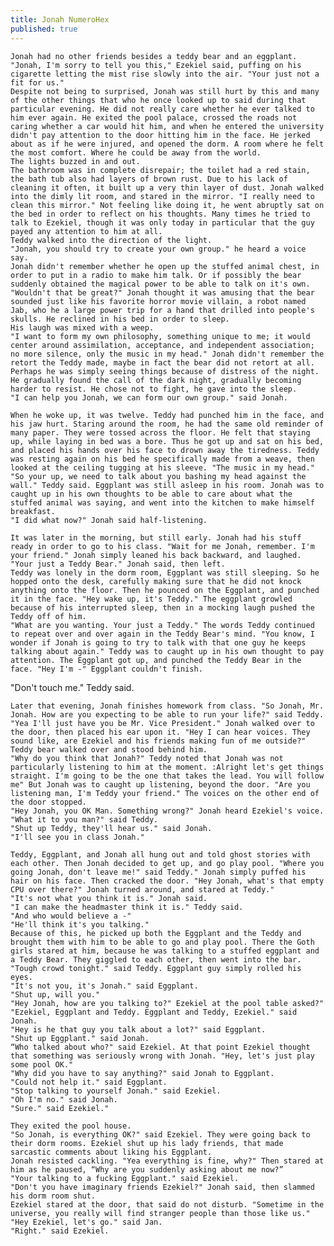 ```yaml
---
title: Jonah NumeroHex
published: true
---
```

	Jonah had no other friends besides a teddy bear and an eggplant.
	"Jonah, I'm sorry to tell you this," Ezekiel said, puffing on his cigarette letting the mist rise slowly into the air. "Your just not a fit for us."
	Despite not being to surprised, Jonah was still hurt by this and many of the other things that who he once looked up to said during that particular evening. He did not really care whether he ever talked to him ever again. He exited the pool palace, crossed the roads not caring whether a car would hit him, and when he entered the university didn't pay attention to the door hitting him in the face. He jerked about as if he were injured, and opened the dorm. A room where he felt the most comfort. Where he could be away from the world.
	The lights buzzed in and out.
	The bathroom was in complete disrepair; the toilet had a red stain, the bath tub also had layers of brown rust. Due to his lack of cleaning it often, it built up a very thin layer of dust. Jonah walked into the dimly lit room, and stared in the mirror. "I really need to clean this mirror." Not feeling like doing it, he went abruptly sat on the bed in order to reflect on his thoughts. Many times he tried to talk to Ezekiel, though it was only today in particular that the guy payed any attention to him at all.
	Teddy walked into the direction of the light.
	"Jonah, you should try to create your own group." he heard a voice say.
	Jonah didn't remember whether he open up the stuffed animal chest, in order to put in a radio to make him talk. Or if possibly the bear suddenly obtained the magical power to be able to talk on it's own. "Wouldn't that be great?" Jonah thought it was amusing that the bear sounded just like his favorite horror movie villain, a robot named Jab, who he a large power trip for a hand that drilled into people's skulls. He reclined in his bed in order to sleep.
	His laugh was mixed with a weep.
	"I want to form my own philosophy, something unique to me; it would center around assimilation, acceptance, and independent association; no more silence, only the music in my head." Jonah didn't remember the retort the Teddy made, maybe in fact the bear did not retort at all. Perhaps he was simply seeing things because of distress of the night. He gradually found the call of the dark night, gradually becoming harder to resist. He chose not to fight, he gave into the sleep.
	"I can help you Jonah, we can form our own group." said Jonah.

	When he woke up, it was twelve. Teddy had punched him in the face, and his jaw hurt. Staring around the room, he had the same old reminder of many paper. They were tossed across the floor. He felt that staying up, while laying in bed was a bore. Thus he got up and sat on his bed, and placed his hands over his face to drown away the tiredness. Teddy was resting again on his bed he specifically made from a weave, then looked at the ceiling tugging at his sleeve. "The music in my head."
	"So your up, we need to talk about you bashing my head against the wall." Teddy said. Eggplant was still asleep in his room. Jonah was to caught up in his own thoughts to be able to care about what the stuffed animal was saying, and went into the kitchen to make himself breakfast.
	"I did what now?" Jonah said half-listening.

	It was later in the morning, but still early. Jonah had his stuff ready in order to go to his class. "Wait for me Jonah, remember. I'm your friend." Jonah simply leaned his back backward, and laughed.
	"Your just a Teddy Bear." Jonah said, then left.
	Teddy was lonely in the dorm room, Eggplant was still sleeping. So he hopped onto the desk, carefully making sure that he did not knock anything onto the floor. Then he pounced on the Eggplant, and punched it in the face. "Hey wake up, it's Teddy." The eggplant growled because of his interrupted sleep, then in a mocking laugh pushed the Teddy off of him.
	"What are you wanting. Your just a Teddy." The words Teddy continued to repeat over and over again in the Teddy Bear's mind. "You know, I wonder if Jonah is going to try to talk with that one guy he keeps talking about again." Teddy was to caught up in his own thought to pay attention. The Eggplant got up, and punched the Teddy Bear in the face. "Hey I'm -" Eggplant couldn't finish.
"Don't touch me." Teddy said.

	Later that evening, Jonah finishes homework from class. "So Jonah, Mr. Jonah. How are you expecting to be able to run your life?" said Teddy.
	"Yea I'll just have you be Mr. Vice President." Jonah walked over to the door, then placed his ear upon it. "Hey I can hear voices. They sound like, are Ezekiel and his friends making fun of me outside?" Teddy bear walked over and stood behind him.
	"Why do you think that Jonah?" Teddy noted that Jonah was not particularly listening to him at the moment. :Alright let's get things straight. I'm going to be the one that takes the lead. You will follow me" But Jonah was to caught up listening, beyond the door. "Are you listening man, I'm Teddy your friend." The voices on the other end of the door stopped.
	"Hey Jonah, you OK Man. Something wrong?" Jonah heard Ezekiel's voice.
	"What it to you man?" said Teddy.
	"Shut up Teddy, they'll hear us." said Jonah.
	"I'll see you in class Jonah."

	Teddy, Eggplant, and Jonah all hung out and told ghost stories with each other. Then Jonah decided to get up, and go play pool. "Where you going Jonah, don't leave me!" said Teddy." Jonah simply puffed his hair on his face. Then cracked the door. "Hey Jonah, what's that empty CPU over there?" Jonah turned around, and stared at Teddy."
	"It's not what you think it is." Jonah said.
	"I can make the headmaster think it is." Teddy said.
	"And who would believe a -"
	"He'll think it's you talking."
	Because of this, he picked up both the Eggplant and the Teddy and brought them with him to be able to go and play pool. There the Goth girls stared at him, because he was talking to a stuffed eggplant and a Teddy Bear. They giggled to each other, then went into the bar. "Tough crowd tonight." said Teddy. Eggplant guy simply rolled his eyes.
	"It's not you, it's Jonah." said Eggplant.
	"Shut up, will you."
	"Hey Jonah, how are you talking to?" Ezekiel at the pool table asked?"
	"Ezekiel, Eggplant and Teddy. Eggplant and Teddy, Ezekiel." said Jonah.
	"Hey is he that guy you talk about a lot?" said Eggplant.
	"Shut up Eggplant." said Jonah.
	“Who talked about who?" said Ezekiel. At that point Ezekiel thought that something was seriously wrong with Jonah. "Hey, let's just play some pool OK."
	"Why did you have to say anything?" said Jonah to Eggplant.
	"Could not help it." said Eggplant.
	"Stop talking to yourself Jonah." said Ezekiel.
	"Oh I'm no." said Jonah.
	"Sure." said Ezekiel."

	They exited the pool house.
	"So Jonah, is everything OK?" said Ezekiel. They were going back to their dorm rooms. Ezekiel shut up his lady friends, that made sarcastic comments about liking his Eggplant.
	Jonah resisted cackling. "Yea everything is fine, why?" Then stared at him as he paused, “Why are you suddenly asking about me now?”
	"Your talking to a fucking Eggplant." said Ezekiel.
	"Don't you have imaginary friends Ezekiel?" Jonah said, then slammed his dorm room shut.
	Ezekiel stared at the door, that said do not disturb. "Sometime in the universe, you really will find stranger people than those like us."
	"Hey Ezekiel, let's go." said Jan.
	"Right." said Ezekiel.
